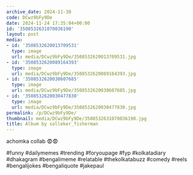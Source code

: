 ```yaml
---
archive_date: 2024-11-30
code: DCwz9bFy9De
date: 2024-11-24 17:35:04+00:00
id: '3508532631070036190'
layout: post
media:
- id: '3508532620013709531'
  type: image
  url: media/DCwz9bFy9De/3508532620013709531.jpg
- id: '3508532620089164393'
  type: image
  url: media/DCwz9bFy9De/3508532620089164393.jpg
- id: '3508532620030607685'
  type: image
  url: media/DCwz9bFy9De/3508532620030607685.jpg
- id: '3508532620030477830'
  type: image
  url: media/DCwz9bFy9De/3508532620030477830.jpg
permalink: /p/DCwz9bFy9De/
thumbnail: media/DCwz9bFy9De/3508532631070036190.jpg
title: Album by solleker_fisherman
---
```


achomka collab 😨😨  
  
#funny #dailymemes #trending #foryoupage #fyp  #kolkatadiary #dhakagram #bengalimeme #relatable #thekolkatabuzz #comedy #reels #bengalijokes #bengaliquote  #jakepaul